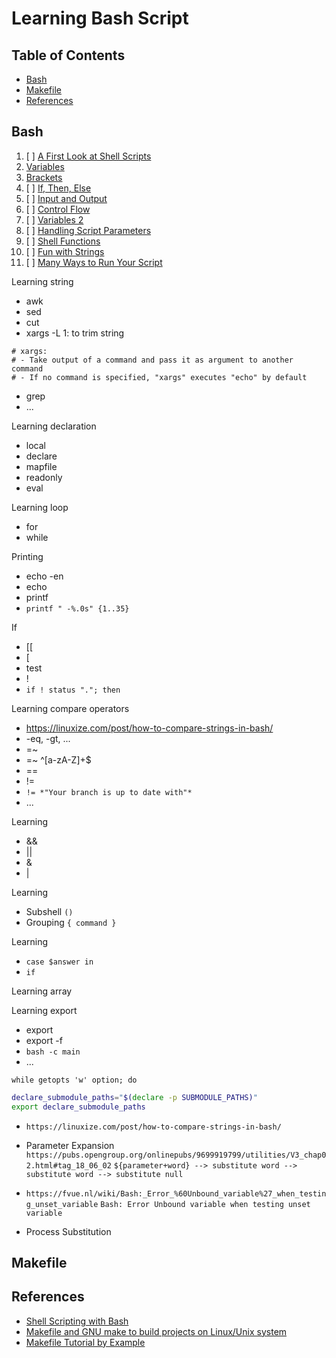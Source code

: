 # Learning Bash Script

## Table of Contents

<!-- START doctoc generated TOC please keep comment here to allow auto update -->
<!-- DON'T EDIT THIS SECTION, INSTEAD RE-RUN doctoc TO UPDATE -->

- [Bash](#bash)
- [Makefile](#makefile)
- [References](#references)

<!-- END doctoc generated TOC please keep comment here to allow auto update -->

## Bash

1. [ ] [A First Look at Shell Scripts](a-first-look-at-shell-scripts/README.md)
1. [Variables](variables/README.md)
1. [Brackets](brackets/README.md)
1. [ ] [If, Then, Else](if-then-else/README.md)
1. [ ] [Input and Output](input-and-output/README.md)
1. [ ] [Control Flow](control-flow/README.md)
1. [ ] [Variables 2](variables-2/README.md)
1. [ ] [Handling Script Parameters](handling-script-parameters/README.md)
1. [ ] [Shell Functions](shell-functions/README.md)
1. [ ] [Fun with Strings](fun-with-strings/README.md)
1. [ ] [Many Ways to Run Your Script](many-ways-to-run-your-script/README.md)

Learning string

- awk
- sed
- cut
- xargs -L 1: to trim string

```text
# xargs:
# - Take output of a command and pass it as argument to another command
# - If no command is specified, "xargs" executes "echo" by default
```

- grep
- ...

Learning declaration

- local
- declare
- mapfile
- readonly
- eval

Learning loop

- for
- while

Printing

- echo -en
- echo
- printf
- `printf " -%.0s" {1..35}`

If

- [[
- [
- test
- !
- `if ! status "."; then`

Learning compare operators

- <https://linuxize.com/post/how-to-compare-strings-in-bash/>
- -eq, -gt, ...
- =~
- =~ ^[a-zA-Z]+\$
- ==
- !=
- `!= *"Your branch is up to date with"*`
- ...

Learning

- &&
- ||
- &
- |

Learning

- Subshell `()`
- Grouping `{ command }`

Learning

- `case $answer in`
- `if`

Learning array

Learning export

- export
- export -f
- `bash -c main`
- ...

`while getopts 'w' option; do`

```bash
declare_submodule_paths="$(declare -p SUBMODULE_PATHS)"
export declare_submodule_paths
```

- `https://linuxize.com/post/how-to-compare-strings-in-bash/`

- Parameter Expansion
  `https://pubs.opengroup.org/onlinepubs/9699919799/utilities/V3_chap02.html#tag_18_06_02`
  `${parameter+word} --> substitute word --> substitute word --> substitute null`

- `https://fvue.nl/wiki/Bash:_Error_%60Unbound_variable%27_when_testing_unset_variable`
  `Bash: Error Unbound variable when testing unset variable`

- Process Substitution

## Makefile

## References

- [Shell Scripting with Bash](https://app.pluralsight.com/library/courses/bash-shell-scripting/table-of-contents)
- [Makefile and GNU make to build projects on Linux/Unix system](https://www.udemy.com/course/gnu-make-make-utility-and-makefile)
- [Makefile Tutorial by Example](https://makefiletutorial.com/)
